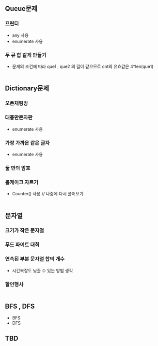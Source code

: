## Queue문제 ##

### 프린터
* any 사용
* enumerate 사용

### 두 큐 합 같게 만들기
* 문제의 조건에 따라 que1 , que2 의 길이 같으므로 cnt의 유효값은 4*len(que1)<br/><br/>


## Dictionary문제 ##

### 오픈채팅방

### 대충만든자판
* enumerate 사용

### 가장 가까운 같은 글자
* enumerate 사용

### 둘 만의 암호

### 롤케이크 자르기
* Counter() 사용  // 나중에 다시 풀어보기<br/><br/>


## 문자열 ##

### 크기가 작은 문자열
### 푸드 파이트 대회
### 연속된 부분 문자열 합의 개수
* 시간복잡도 낮출 수 있는 방법 생각
### 할인행사<br/><br/>



## BFS , DFS

* BFS
* DFS

## TBD



